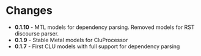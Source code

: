 # Changes
* **0.1.10** - MTL models for dependency parsing. Removed models for RST discourse parser.
* **0.1.9** - Stable Metal models for CluProcessor
* **0.1.7** - First CLU models with full support for dependency parsing

